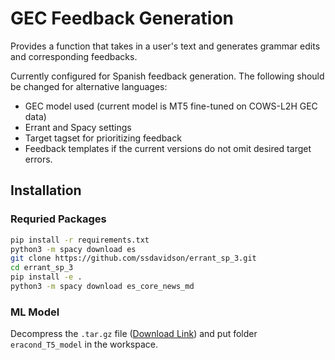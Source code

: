 # GEC Feedback Generation

Provides a function that takes in a user's text and generates grammar edits and corresponding feedbacks.

Currently configured for Spanish feedback generation. The following should be changed for alternative languages:

* GEC model used (current model is MT5 fine-tuned on COWS-L2H GEC data)
* Errant and Spacy settings
* Target tagset for prioritizing feedback
* Feedback templates if the current versions do not omit desired target errors.

## Installation

### Requried Packages

<!-- Recommend Python version: 3.7 -->

```bash
pip install -r requirements.txt
python3 -m spacy download es
git clone https://github.com/ssdavidson/errant_sp_3.git
cd errant_sp_3
pip install -e .
python3 -m spacy download es_core_news_md
```

### ML Model

Decompress the `.tar.gz` file ([Download Link](https://drive.google.com/file/d/1-tuD6I0uhvBERDIY5UFIccF2drzk6XJ6/view)) and put folder `eracond_T5_model` in the workspace.
